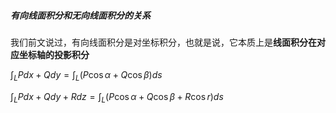 ##### 有向线面积分和无向线面积分的关系
我们前文说过，有向线面积分是对坐标积分，也就是说，它本质上是**线面积分在对应坐标轴的投影积分**

$\int_{L}Pdx+Qdy=\int_{L}(P\cos \alpha+Q\cos \beta)ds$

$\int_{L}Pdx+Qdy+Rdz=\int_{L}(P\cos \alpha+Q\cos \beta+R\cos r)ds$
